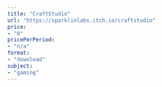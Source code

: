 ```yaml
---
title: "CraftStudio"
url: "https://sparklinlabs.itch.io/craftstudio"
price: 
- "0"
pricePerPeriod: 
- "n/a"
format: 
- "download"
subject: 
- "gaming"
---
```

